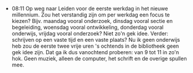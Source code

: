 - 08:11	Op weg naar Leiden voor de eerste werkdag in het nieuwe millennium. Zou het verstandig zijn om per werkdag een focus te kiezen? Bijv. maandag vooral onderzoek, dinsdag vooral sectie en begeleiding, woensdag vooral ontwikkeling, donderdag vooral onderwijs, vrijdag vooral onderzoek? Niet zo'n gek idee. Verder: schrijven op een vaste tijd en een vaste plaats? Nu ik geen onderwijs heb zou de eerste twee vrije uren 's ochtends in de bibliotheek geen gek idee zijn. Dat ga ik dus vanochtend proberen: van 9 tot 11 in zo'n hok. Geen muziek, alleen de computer, het schrift en de overige spullen mee.